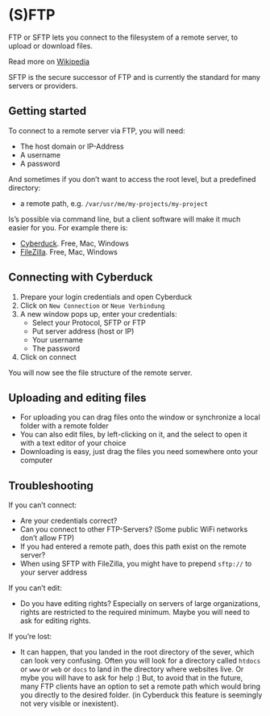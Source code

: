 # (S)FTP

FTP or SFTP lets you connect to the filesystem of a remote server, to upload or download files.

Read more on [Wikipedia](https://en.wikipedia.org/wiki/File_Transfer_Protocol)

SFTP is the secure successor of FTP and is currently the standard for many servers or providers.

## Getting started

To connect to a remote server via FTP, you will need:
- The host domain or IP-Address
- A username
- A password

And sometimes if you don’t want to access the root level, but a predefined directory:
- a remote path, e.g. `/var/usr/me/my-projects/my-project`

Is’s possible via command line, but a client software will make it much easier for you. For example there is:

- [Cyberduck](https://cyberduck.io). Free, Mac, Windows
- [FileZilla](https://filezilla-project.org). Free, Mac, Windows

## Connecting with Cyberduck

1. Prepare your login credentials and open Cyberduck
2. Click on `New Connection` or `Neue Verbindung`
3. A new window pops up, enter your credentials:
    - Select your Protocol, SFTP or FTP
    - Put server address (host or IP)
    - Your username
    - The password
4. Click on connect

You will now see the file structure of the remote server.

## Uploading and editing files

- For uploading you can drag files onto the window or synchronize a local folder with a remote folder
- You can also edit files, by left-clicking on it, and the select to open it with a text editor of your choice
- Downloading is easy, just drag the files you need somewhere onto your computer

## Troubleshooting

If you can’t connect:
- Are your credentials correct?
- Can you connect to other FTP-Servers? (Some public WiFi networks don’t allow FTP)
- If you had entered a remote path, does this path exist on the remote server?
- When using SFTP with FileZilla, you might have to prepend `sftp://` to your server address

If you can’t edit:
- Do you have editing rights? Especially on servers of large organizations, rights are restricted to the required minimum. Maybe you will need to ask for editing rights.

If you’re lost:
- It can happen, that you landed in the root directory of the sever, which can look very confusing. Often you will look for a directory called `htdocs` or `www` or `web` or `docs` to land in the directory where websites live. Or mybe you will have to ask for help :)
But, to avoid that in the future, many FTP clients have an option to set a remote path which would bring you directly to the desired folder. (in Cyberduck this feature is seemingly not very visible or inexistent).
